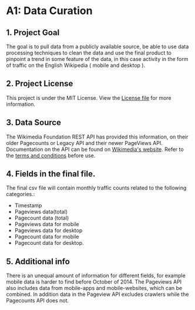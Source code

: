 # A1: Data Curation 

## 1. Project Goal 
The goal is to pull data from a publicly available source, be able to use data processing techniques to clean the data and use the final product to pinpoint a trend in some feature of the data, in this case activity in the form of traffic on the English Wikipedia ( mobile and desktop ).

## 2. Project License 
This project is under the MIT License. View the [License file](/LICENSE.md) for more information.

## 3. Data Source 
The Wikimedia Foundation REST API has provided this information, on their older Pagecounts or Legacy API and their newer PageViews API. Documentation on the API can be found on [Wikimedia's website](https://wikimedia.org/api/rest_v1/). 
Refer to the [terms and conditions](https://www.mediawiki.org/wiki/REST_API#Terms_and_conditions) before use.

## 4. Fields in the final file.
The final csv file will contain monthly traffic counts related to the following categories.:
  - Timestamp
  - Pageviews data(total)
  - Pagecount data (total)
  - Pageviews data for mobile
  - Pageviews data for desktop
  - Pagecount data for mobile
  - Pagecount data for desktop.
  
## 5. Additional info
There is an unequal amount of information for different fields, for example mobile data is harder to find before October of 2014. The Pageviews API also includes data from mobile-apps and mobile-websites, which can be combined. In addition data in the Pageview API excludes crawlers while the Pagecounts API does not. 
  
